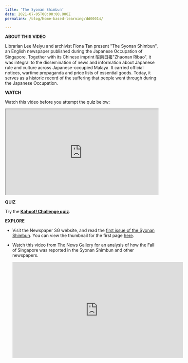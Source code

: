 ```yaml
---
title: 'The Syonan Shimbun'
date: 2021-07-05T00:00:00.000Z
permalink: /blog/home-based-learning/dd00014/

---
```


**ABOUT THIS VIDEO**

Librarian Lee Meiyu and archivist Fiona Tan present "The Syonan Shimbun", an English newspaper published during the Japanese Occupation of Singapore. Together with its Chinese imprint 昭南日报"Zhaonan Ribao", it was integral to the dissemination of news and information about Japanese rule and culture across Japanese-occupied Malaya. It carried official notices, wartime propaganda and price lists of essential goods. Today, it serves as a historic record of the suffering that people went through during the Japanese Occupation.



**WATCH**

Watch this video before you attempt the quiz below: 

<style>.embed-container { position: relative; padding-bottom: 56.25%; height: 0; overflow: hidden; max-width: 100%; } .embed-container iframe, .embed-container object, .embed-container embed { position: absolute; top: 0; left: 0; width: 100%; height: 100%; }</style><div class='embed-container'>
<iframe src="https://nlb.ap.panopto.com/Panopto/Pages/Embed.aspx?id=c4cb4805-d908-4b12-85a0-ad2c0023528e&autoplay=false&offerviewer=false&showtitle=true&showbrand=true&start=0&interactivity=all" height="405" width="720" style="border: 1px solid #464646;" allowfullscreen allow="autoplay"></iframe></div>



**QUIZ**

Try the **[Kahoot! Challenge quiz](https://kahoot.it/challenge/009764475)**. 



**EXPLORE**

- Visit the Newspaper SG website, and read the [first issue of the Syonan Shimbun](https://eresources.nlb.gov.sg/newspapers/Digitised/Issue/syonantimes19420220-1). You can view the thumbnail for the first page [here](https://eresources.nlb.gov.sg/newspapers/Digitised/Page/syonantimes19420220-1.1.1).

- Watch this video from [The News Gallery](https://exhibitions.nlb.gov.sg/exhibitions/current-exhibitions/newsgallery/virtual-gallery/behind-every-story/) for an analysis of how the Fall of Singapore was reported in the Syonan Shimbun and other newspapers.

  <iframe width="560" height="315" src="https://www.youtube.com/embed/AxJrTa0NPzs" title="YouTube video player" frameborder="0" allow="accelerometer; autoplay; clipboard-write; encrypted-media; gyroscope; picture-in-picture" allowfullscreen></iframe>

  

  

